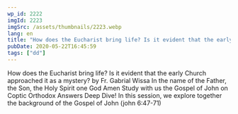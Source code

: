 ```yaml
---
wp_id: 2222
imgId: 2223
imgSrc: /assets/thumbnails/2223.webp
lang: en
title: "How does the Eucharist bring life? Is it evident that the early Church approached it as a mystery?"
pubDate: 2020-05-22T16:45:59
tags: ["dd"]
---
```


<!-- page: 6 -->

<p>How does the Eucharist bring life? Is it evident that the early Church approached it as a mystery? by Fr. Gabrial Wissa In the name of the Father, the Son, the Holy Spirit one God Amen Study with us the Gospel of John on Coptic Orthodox Answers Deep Dive! In this session, we explore together the background of the Gospel of John (john 6:47-71)</p>
<p>&nbsp;</p>
